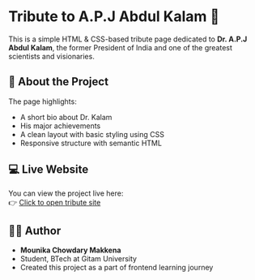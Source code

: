 # Tribute to A.P.J Abdul Kalam 🌟

This is a simple HTML & CSS-based tribute page dedicated to **Dr. A.P.J Abdul Kalam**, the former President of India and one of the greatest scientists and visionaries.

## 📝 About the Project

The page highlights:
- A short bio about Dr. Kalam
- His major achievements
- A clean layout with basic styling using CSS
- Responsive structure with semantic HTML

## 💻 Live Website

You can view the project live here:  
👉 [Click to open tribute site]( https://mounika-chowdary-makkena.github.io/tribute-kalam/)
## 🙋‍♀️ Author

- **Mounika Chowdary Makkena**
- Student, BTech at Gitam University
- Created this project as a part of frontend learning journey
